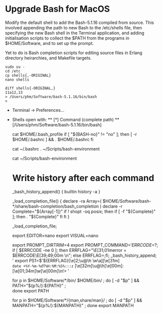 # Upgrade Bash for MacOS

Modify the default shell to add the Bash-5.1.16 compiled from source.  This
involved appending the path to new Bash to the /etc/shells file, then
specifying the new Bash shell in the Terminal application, and adding
initialisation scripts to collect the $PATH from the programs in
$HOME/Software, and to set up the prompt.

Yet to do is Bash completion scripts for editing source files in Erlang
directory heirarchies, and Makefile targets.


    sudo su -
    cd /etc
    cp shells{,-ORIGINAL}
    nano shells

    diff shells{-ORIGINAL,}
    11a12,13
    > /Users/phm/Software/bash-5.1.16/bin/bash
    > 

* Terminal -> Preferences...
* Shells open with:
**   [*] Command (complete path)
**     [/Users/phm/Software/bash-5.1.16/bin/bash]

    cat $HOME/.bash_profile 
    if [ "${BASH-no}" != "no" ]; then
            [ -r $HOME/.bashrc ] && . $HOME/.bashrc
    fi

    cat ~/.bashrc
    . ~/Scripts/bash-environment


    cat ~/Scripts/bash-environment
    # Write history after each command
    _bash_history_append() {
        builtin history -a
    }

    _load_completion_file() {
    declare -ra Array=( $HOME/Software/bash-*/share/bash-completion/bash_completion )
    declare -r Complete="${Array[-1]}"
    if ! shopt -oq posix; then
      if [ -f "${Complete}" ]; then
        . "${Complete}"
      fi
    fi
    }

    _load_completion_file;

    export EDITOR=nano
    export VISUAL=nano

    export PROMPT_DIRTRIM=4
    export PROMPT_COMMAND=$'ERRCODE=$?;
    if [ $ERRCODE -ne 0 ];
    then ERRFLAG="\E[31;01merror = $ERRCODE\E[39;49;00m \n";
    else ERRFLAG=;fi;
    _bash_history_append; '
    export PS1=$'${ERRFLAG}\[\e]2;\u@\h \w\a\]\[\e[31m\]\
    `date +%Y-%m-%dT%H:%M:%S%:::z` \[\e[32m\]\u@\h\[\e[00m\]:\
    \[\e[01;34m\]\w\[\e[00m\]\n\!> '

    for p in $HOME/Software/*/bin/ $HOME/bin/ ;
    do [ -d "$p" ] && PATH="${p%/}:${PATH}" ;  
    done
    export PATH

    for p in $HOME/Software/*/{man,share/man}/ ;
    do [ -d "$p" ] && MANPATH="${p%/}:${MANPATH}" ;
    done
    export MANPATH
